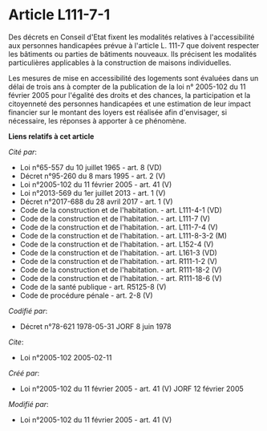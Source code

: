 # Article L111-7-1

Des décrets en Conseil d'Etat fixent les modalités relatives à l'accessibilité aux personnes handicapées prévue à l'article
L. 111-7 que doivent respecter les bâtiments ou parties de bâtiments nouveaux. Ils précisent les modalités particulières
applicables à la construction de maisons individuelles.

Les mesures de mise en accessibilité des logements sont évaluées dans un délai de trois ans à compter de la publication de la
loi n° 2005-102 du 11 février 2005 pour l'égalité des droits et des chances, la participation et la citoyenneté des personnes
handicapées et une estimation de leur impact financier sur le montant des loyers est réalisée afin d'envisager, si
nécessaire, les réponses à apporter à ce phénomène.

**Liens relatifs à cet article**

_Cité par_:

  - Loi n°65-557 du 10 juillet 1965 - art. 8 (VD)
  - Décret n°95-260 du 8 mars 1995 - art. 2 (V)
  - Loi n°2005-102 du 11 février 2005 - art. 41 (V)
  - Loi n°2013-569 du 1er juillet 2013 - art. 1 (V)
  - Décret n°2017-688 du 28 avril 2017 - art. 1 (V)
  - Code de la construction et de l'habitation. - art. L111-4-1 (VD)
  - Code de la construction et de l'habitation. - art. L111-7 (V)
  - Code de la construction et de l'habitation. - art. L111-7-4 (V)
  - Code de la construction et de l'habitation. - art. L111-8-3-2 (M)
  - Code de la construction et de l'habitation. - art. L152-4 (V)
  - Code de la construction et de l'habitation. - art. L161-3 (VD)
  - Code de la construction et de l'habitation. - art. R111-1-2 (V)
  - Code de la construction et de l'habitation. - art. R111-18-2 (V)
  - Code de la construction et de l'habitation. - art. R111-18-6 (V)
  - Code de la santé publique - art. R5125-8 (V)
  - Code de procédure pénale - art. 2-8 (V)

_Codifié par_:

  - Décret n°78-621 1978-05-31 JORF 8 juin 1978

_Cite_:

  - Loi n°2005-102 2005-02-11

_Créé par_:

  - Loi n°2005-102 du 11 février 2005 - art. 41 (V) JORF 12 février 2005

_Modifié par_:

  - Loi n°2005-102 du 11 février 2005 - art. 41 (V)
